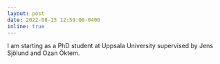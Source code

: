 ```yaml
---
layout: post
date: 2022-08-15 12:59:00-0400
inline: true
---
```


I am starting as a PhD student at Uppsala University supervised by Jens Sjölund and Ozan Öktem.
